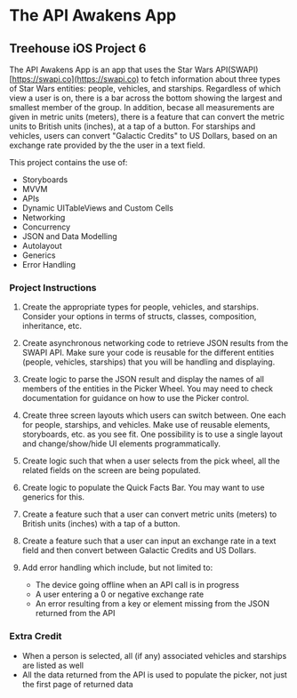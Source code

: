 # The API Awakens App
## Treehouse iOS Project 6

The API Awakens App is an app that uses the Star Wars API(SWAPI) [https://swapi.co](https://swapi.co) to fetch information about three types of Star Wars entities: people, vehicles, and starships.
Regardless of which view a user is on, there is a bar across the bottom showing the largest and smallest member of the group. In addition, becase all measurements are given in metric units (meters), there is a feature that can convert the metric units to British units (inches), at a tap of a button. 
For starships and vehicles, users can convert "Galactic Credits" to US Dollars, based on an exchange rate provided by the the user in a text field.

This project contains the use of:
* Storyboards
* MVVM
* APIs
* Dynamic UITableViews and Custom Cells
* Networking
* Concurrency
* JSON and Data Modelling
* Autolayout
* Generics
* Error Handling

### Project Instructions

1. Create the appropriate types for people, vehicles, and starships. Consider your options in terms of structs, classes, composition, inheritance, etc.

2. Create asynchronous networking code to retrieve JSON results from the SWAPI API. Make sure your code is reusable for the different entities (people, vehicles, starships) that you will be handling and displaying.

3. Create logic to parse the JSON result and display the names of all members of the entities in the Picker Wheel. You may need to check documentation for guidance on how to use the Picker control.

4. Create three screen layouts which users can switch between. One each for people, starships, and vehicles. Make use of reusable elements, storyboards, etc. as you see fit. One possibility is to use a single layout and change/show/hide UI elements programmatically.

5. Create logic such that when a user selects from the pick wheel, all the related fields on the screen are being populated.

6. Create logic to populate the Quick Facts Bar. You may want to use generics for this.

7. Create a feature such that a user can convert metric units (meters) to British units (inches) with a tap of a button.

8. Create a feature such that a user can input an exchange rate in a text field and then convert between Galactic Credits and US Dollars.

9. Add error handling which include, but not limited to:
    * The device going offline when an API call is in progress
    * A user entering a 0 or negative exchange rate
    * An error resulting from a key or element missing from the JSON returned from the API

### Extra Credit

  * When a person is selected, all (if any) associated vehicles and starships are listed as well
  * All the data returned from the API is used to populate the picker, not just the first page of returned data
